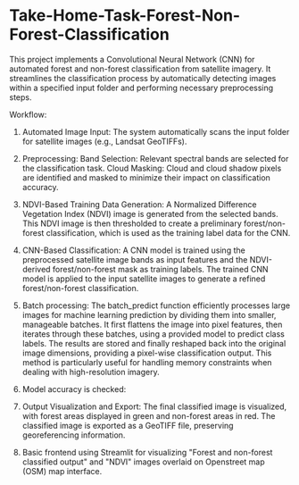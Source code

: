# Take-Home-Task-Forest-Non-Forest-Classification 

This project implements a Convolutional Neural Network (CNN) for automated forest and non-forest classification from satellite imagery. It streamlines the classification process by automatically detecting images within a specified input folder and performing necessary preprocessing steps.

Workflow:

1) Automated Image Input:
   The system automatically scans the input folder for satellite images (e.g., Landsat GeoTIFFs).

2) Preprocessing:
   Band Selection: Relevant spectral bands are selected for the classification task.
    Cloud Masking: Cloud and cloud shadow pixels are identified and masked to minimize their impact on classification accuracy.

3) NDVI-Based Training Data Generation: A Normalized Difference Vegetation Index (NDVI) image is generated from the selected bands. This NDVI image is then thresholded to create a preliminary forest/non-forest classification, which is used as the training label data for the CNN.

4) CNN-Based Classification:
   A CNN model is trained using the preprocessed satellite image bands as input features and the NDVI-derived forest/non-forest mask as training labels.
    The trained CNN model is applied to the input satellite images to generate a refined forest/non-forest classification.

5) Batch processing: The batch_predict function efficiently processes large images for machine learning prediction by dividing them into smaller, manageable batches. It first flattens the image into pixel features, then iterates through these batches, using a provided model to predict class labels. The results are stored and finally reshaped back into the original image dimensions, providing a pixel-wise classification output. This method is particularly useful for handling memory constraints when dealing with high-resolution imagery.

6) Model accuracy is checked:

7) Output Visualization and Export: The final classified image is visualized, with forest areas displayed in green and non-forest areas in red. The classified image is exported as a GeoTIFF file, preserving georeferencing information.

8) Basic frontend  using Streamlit for visualizing "Forest and non-forest classified output" and "NDVI" images overlaid on Openstreet map (OSM) map interface. 
